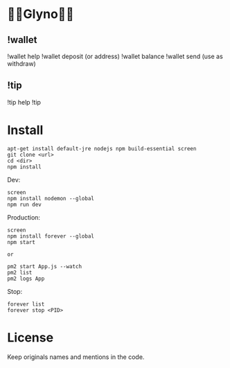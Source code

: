 # 🤖🤖Glyno🤖🤖

## !wallet
!wallet help
!wallet deposit (or address)
!wallet balance
!wallet send <TO ADDRESS> <AMOUNT> (use as withdraw)

## !tip
!tip help
!tip <USERID> <AMOUNT>


# Install

```
apt-get install default-jre nodejs npm build-essential screen
git clone <url>
cd <dir>
npm install
```

Dev:
```
screen
npm install nodemon --global
npm run dev
```

Production:
```
screen
npm install forever --global
npm start

or

pm2 start App.js --watch
pm2 list
pm2 logs App
```

Stop:
```
forever list
forever stop <PID>
```


# License

Keep originals names and mentions in the code.


```

